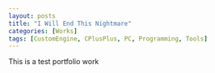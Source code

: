 ```yaml
---
layout: posts
title: "I Will End This Nightmare"
categories: [Works]
tags: [CustomEngine, CPlusPlus, PC, Programming, Tools]
--- 
```


This is a test portfolio work

